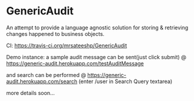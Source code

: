 GenericAudit
============

An attempt to provide a language agnostic solution for storing & retrieving changes happened to business objects.

CI: https://travis-ci.org/mrsateeshp/GenericAudit

Demo instance:
a sample audit message can be sent(just click submit) @ https://generic-audit.herokuapp.com/testAuditMessage

and search can be performed @ https://generic-audit.herokuapp.com/search (enter /user in Search Query textarea)

more details soon...
